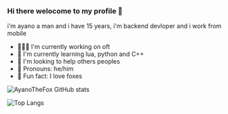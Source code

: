 ### Hi there welocome to my profile 👋

i'm ayano a man and i have 15 years, i'm backend devloper and i work from mobile

- 👨🏻‍🏭 I'm currently working on oft
- 📕 I'm currently learning lua, python and C++
- 🍹 I'm looking to help others peoples
- 🌺 Pronouns: he/him
- 🦊 Fun fact: I love foxes

![AyanoTheFox GitHub stats](https://github-readme-stats.vercel.app/api?username=AyanoTheFox&show_icons=true&theme=monokai)

![Top Langs](https://github-readme-stats.vercel.app/api/top-langs/?username=AyanoTheFox&theme=monokai)
